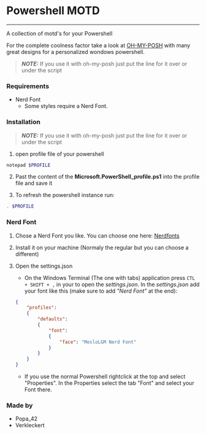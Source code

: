# Powershell MOTD
---
A collection of motd's for your Powershell

For the complete coolness factor take a look at [OH-MY-POSH](https://ohmyposh.dev/) with many great designs for a personalized wondows powershell.

> **_NOTE:_**  If you use it with oh-my-posh just put the line for it over or under the script

### Requirements

- Nerd Font
    * Some styles require a Nerd Font. 

### Installation

> **_NOTE:_**  If you use it with oh-my-posh just put the line for it over or under the script

1. open profile file of your powershell
```powershell
notepad $PROFILE
```

2. Past the content of the **Microsoft.PowerShell_profile.ps1** into the profile file and save it

3. To refresh the powershell instance run:
```powershell
. $PROFILE
```

### Nerd Font

1. Chose a Nerd Font you like. You can choose one here: [Nerdfonts](https://www.nerdfonts.com/font-downloads)

2. Install it on your machine (Normaly the regular but you can choose a different)

3. Open the settings.json
    * On the Windows Terminal (The one with tabs) application press `CTL + SHIFT + ,` in your to open the *settings.json*. In the *settings.json* add your font like this (make sure to add *"Nerd Font"* at  the end):
    ```json
    {
        "profiles":
        {
            "defaults":
            {
                "font":
                {
                    "face": "MesloLGM Nerd Font"
                }
            }
        }
    }
    ```
    * If you use the normal Powershell rightclick at the top and select "Properties". In the Properties select the tab "Font" and select your Font there.
    

### Made by
- Popa_42
- Verkleckert
